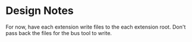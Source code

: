 # Design Notes

For now, have each extension write files to the each extension root.
Don't pass back the files for the bus tool to write.

